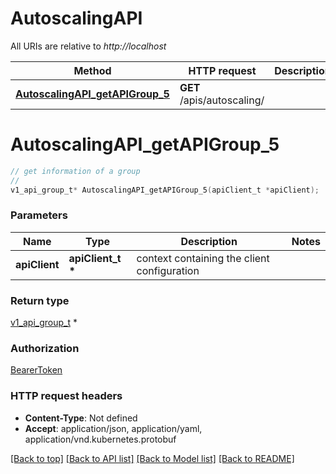 # AutoscalingAPI

All URIs are relative to *http://localhost*

Method | HTTP request | Description
------------- | ------------- | -------------
[**AutoscalingAPI_getAPIGroup_5**](AutoscalingAPI.md#AutoscalingAPI_getAPIGroup_5) | **GET** /apis/autoscaling/ | 


# **AutoscalingAPI_getAPIGroup_5**
```c
// get information of a group
//
v1_api_group_t* AutoscalingAPI_getAPIGroup_5(apiClient_t *apiClient);
```

### Parameters
Name | Type | Description  | Notes
------------- | ------------- | ------------- | -------------
**apiClient** | **apiClient_t \*** | context containing the client configuration |

### Return type

[v1_api_group_t](v1_api_group.md) *


### Authorization

[BearerToken](../README.md#BearerToken)

### HTTP request headers

 - **Content-Type**: Not defined
 - **Accept**: application/json, application/yaml, application/vnd.kubernetes.protobuf

[[Back to top]](#) [[Back to API list]](../README.md#documentation-for-api-endpoints) [[Back to Model list]](../README.md#documentation-for-models) [[Back to README]](../README.md)

